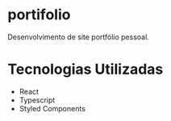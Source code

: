 # portifolio

Desenvolvimento de site portfólio pessoal.

# Tecnologias Utilizadas

- React
- Typescript
- Styled Components
